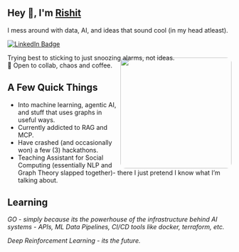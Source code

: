 <h2>Hey 👋, I'm <a href="https://rishit-knowhow.netlify.app/">Rishit</a></h2>

<p>I mess around with data, AI, and ideas that sound cool (in my head atleast).</p>

<p>
<a href="https://linkedin.com/in/rishit-rastogi-877472245"><img src="https://img.shields.io/badge/-LinkedIn-0077B5?style=flat-square&amp;logo=Linkedin&amp;logoColor=white" alt="LinkedIn Badge"></a> 
</p>

<p> Trying best to sticking to just snoozing alarms, not ideas.<br>
💬 Open to collab, chaos and coffee.</p>

<img align="right" src="https://media1.tenor.com/m/0hFPh2AGi_wAAAAd/cat-computer.gif" style="width: 250px; max-width: 100%; border-radius: 12px; margin-top: -40px;"/>

<h2>A Few Quick Things</h2>

<ul>
  <li> Into machine learning, agentic AI, and stuff that uses graphs in useful ways.</li>
  <li> Currently addicted to RAG and MCP.</li>
  <li> Have crashed (and occasionally won) a few (3) hackathons.</li>
  <li> Teaching Assistant for Social Computing (essentially NLP and Graph Theory slapped together)- there I just pretend I know what I’m talking about.</li>
</ul>

<h2>Learning</h2>

<p><em>GO - simply because its the powerhouse of the infrastructure behind AI systems - APIs, ML Data Pipelines, CI/CD tools like docker, terraform, etc.</em></p>
<p><em>Deep Reinforcement Learning - its the future.</em></p>

